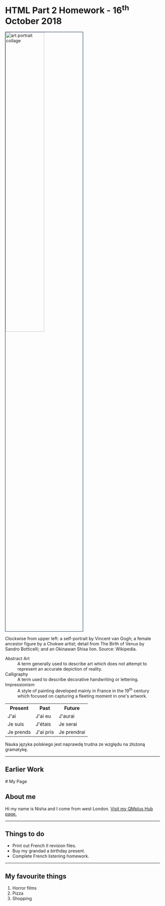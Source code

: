 <h1>HTML Part 2 Homework - 16<sup>th</sup> October 2018</h1>

<p>

<a
href="https://upload.wikimedia.org/wikipedia/commons/3/34/Art-portrait-collage_2.jpg">

<img class="imgLeft" style="width:50%; vertical-align:top; border:1px solid #021a40;"
src="https://upload.wikimedia.org/wikipedia/commons/3/34/Art-portrait-collage_2.jpg" alt="art portrait collage" > </a>

Clockwise from upper left: a self-portrait by Vincent van Gogh; a female ancestor figure by a Chokwe artist; detail from The Birth of Venus by Sandro Botticelli; and an Okinawan Shisa lion. Source: Wikipedia.
</p>

<div class="clearLeft"></div>

<p>
<dl>
  <dt>Abstract Art</dt>
  <dd>A term generally used to describe art which does not attempt to represent an accurate depiction of reality.</dd>
  <dt>Calligraphy</dt>
  <dd>A term used to describe decorative handwriting or lettering.</dd>
  <dt>Impressionism</dt>
  <dd>A style of painting developed mainly in France in the 19<sup>th</sup> century which focused on capturing a fleeting moment in one's artwork. </dd>
</dl>
</p>

<table>
  <tr>
    <th>Present</th>
    <th>Past</th>
    <th>Future</th>
  </tr>
  <tr>
    <td>J'ai</td>
    <td>J'ai eu</td>
    <td>J'aurai</td>
  </tr>
  <tr>
    <td>Je suis</td>
    <td>J'étais</td>
    <td>Je serai</td>
  </tr>
  <tr>
    <td>Je prends</td>
    <td>J'ai pris</td>
    <td>Je prendrai</td>
  </tr>
</table>

<p lang="pl">Nauka języka polskiego jest naprawdę trudna ze względu na złożoną gramatykę.</p>

<hr>
<h2>Earlier Work</h2>
# My Page
<h2>About me</h2>
<p>Hi my name is Nisha and I come from west London. <a href="https://hub.qmplus.qmul.ac.uk/view/view.php?profile=nisha-wright&page=sml209-computers-and-languages-nisha-wright"> Visit my QMplus Hub page. </a> </p>
<hr>
<h2>Things to do</h2>
<ul>
<li>Print out French II revision files.</li>
<li>Buy my grandad a birthday present.</li>
<li>Complete French listening homework.</li>
</ul>
<hr>
<h2>My favourite things</h2>
<ol>
<li>Horror films</li> 
<li>Pizza</li>
<li>Shopping</li>
</ol>


